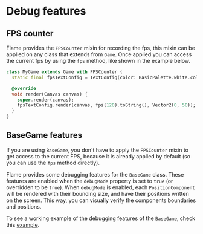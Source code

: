 # Debug features

## FPS counter

Flame provides the `FPSCounter` mixin for recording the fps, this mixin can be applied on any class
that extends from `Game`. Once applied you can access the current fps by using the `fps` method,
like shown in the example below.

```dart
class MyGame extends Game with FPSCounter {
  static final fpsTextConfig = TextConfig(color: BasicPalette.white.color);

  @override
  void render(Canvas canvas) {
    super.render(canvas);
    fpsTextConfig.render(canvas, fps(120).toString(), Vector2(0, 50));
  }
}
```

## BaseGame features

If you are using `BaseGame`, you don't have to apply the `FPSCounter` mixin to get access to the current FPS,
because it is already applied by default (so you can use the `fps` method directly).

Flame provides some debugging features for the `BaseGame` class. These features are enabled when
the `debugMode` property is set to `true` (or overridden to be `true`).
When `debugMode` is enabled, each `PositionComponent` will be rendered with their bounding size, and have
their positions written on the screen. This way, you can visually verify the components boundaries and
positions.

To see a working example of the debugging features of the `BaseGame`,
check this [example](https://github.com/flame-engine/flame/tree/master/doc/examples/debug).
